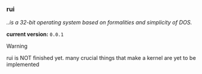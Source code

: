 ### rui
*..is a 32-bit operating system based on formalities and simplicity of DOS.*

**current version:** `0.0.1`

> [!WARNING]
> rui is NOT finished yet. many crucial things that make a kernel are yet to be implemented
